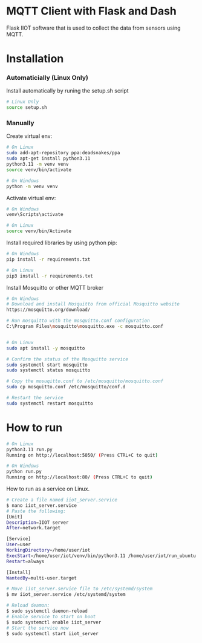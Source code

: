 # MQTT Client with Flask and Dash
 Flask IIOT software that is used to collect the data from sensors using MQTT.
 
# Installation

### Automaticially (Linux Only)
Install automatically by runing the setup.sh script
```bash
# Linux Only
source setup.sh
```

### Manually 
Create virtual env:
```bash
# On Linux
sudo add-apt-repository ppa:deadsnakes/ppa 
sudo apt-get install python3.11
python3.11 -m venv venv
source venv/bin/activate

# On Windows
python -m venv venv
```
Activate virtual env:

```bash
# On Windows
venv\Scripts\activate

# On Linux
source venv/bin/Activate
```

Install required libraries by using python pip:
```bash
# On Windows
pip install -r requirements.txt

# On Linux
pip3 install -r requirements.txt
```

Install Mosquitto or other MQTT broker
```bash
# On Windows
# Download and install Mosquitto from official Mosquitto website
https://mosquitto.org/download/

# Run mosquitto with the mosquitto.conf configuration
C:\Program Files\mosquitto\mosquitto.exe -c mosquitto.conf


# On Linux
sudo apt install -y mosquitto

# Confirm the status of the Mosquitto service
sudo systemctl start mosquitto
sudo systemctl status mosquitto

# Copy the mosuqitto.conf to /etc/mosquitto/mosquitto.conf
sudo cp mosquitto.conf /etc/mosquitto/conf.d

# Restart the service
sudo systemctl restart mosquitto
```

# How to run
```bash 
# On Linux
python3.11 run.py
Running on http://localhost:5050/ (Press CTRL+C to quit)

# On Windows
python run.py
Running on http://localhost:80/ (Press CTRL+C to quit)
```



How to run as a service on Linux.
```bash
# Create a file named iiot_server.service
$ nano iiot_server.service 
# Paste the following:
[Unit]
Description=IIOT server
After=network.target

[Service]
User=user
WorkingDirectory=/home/user/iot
ExecStart=/home/user/iot/venv/bin/python3.11 /home/user/iot/run_ubuntu.py
Restart=always

[Install]
WantedBy=multi-user.target

# Move iiot_server.service file to /etc/systemd/system 
$ mv iiot_server.service /etc/systemd/system

# Reload deamon: 
$ sudo systemctl daemon-reload
# Enable service to start on boot
$ sudo systemctl enable iiot_server
# Start the service now
$ sudo systemctl start iiot_server
```


